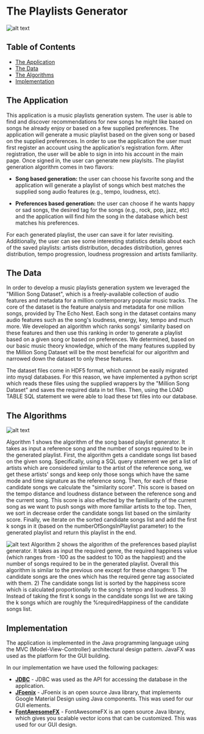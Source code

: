 # The Playlists Generator
![alt text](https://i.imgur.com/UX9EP4P.png)

## Table of Contents 
- [The Application](#the-application)  
- [The Data](#the-data)  
- [The Algorithms](#the-algorithms)
- [Implementation](#implementation)

## The Application
This application is a music playlists generation system.  The user is able to find and discover recommendations for new songs he might like based on songs he already enjoy or based on a few supplied preferences. The application will generate a music playlist based on the given song or based on the supplied preferences. In order to use the application the user must first register an account using the application's registration form. After registration, the user will be able to sign in into his account in the main page. Once signed in, the user can generate new playlsits. The playlist generation algorithm comes in two flavors:

- **Song based generation:** the user can choose his favorite song and the application will generate a playlist of songs which best matches the supplied song audio features (e.g., tempo, loudness, etc). 

- **Preferences based generation:** the user can choose if he wants happy or sad songs, the desired tag for the songs (e.g., rock, pop, jazz, etc)  and the application will find him the song in the database which best matches his preferences.

For each generated playlist, the user can save it for later revisiting. Additionally, the user can see some interesting statistics details about each of the saved playlists: artists distribution, decades distribution, genres distribution, tempo progression, loudness progression and artists familiarity.


## The Data
In order to develop a music playlists generation system we leveraged the "Million Song Dataset", which is a freely-available collection of audio features and metadata for a million contemporary popular music tracks. The core of the dataset is the feature analysis and metadata for one million songs, provided by The Echo Nest. Each song in the dataset contains many audio features such as the song's loudness, energy, key, tempo and much more. We developed an algorithm which ranks songs' similarity based on these features and then use this ranking in order to generate a playlist based on a given song or based on preferences. We determined, based on our basic music theory knowledge, which of the many features supplied by the Million Song Dataset will be the most beneficial for our algorithm and narrowed down the dataset to only these features.

The dataset files come in HDF5 format, which cannot be easily migrated into mysql databases. For this reason, we have implemented a python script which reads these files using the supplied wrappers by the "Million Song Dataset" and saves the required data in txt files. Then, using the LOAD TABLE SQL statement we were able to load these txt files into our database.


## The Algorithms
![alt text](https://i.imgur.com/zreviT0.png)

Algorithm 1 shows the algorithm of the song based playlist generator. It takes as input a reference song and the number of songs required to be in the generated playlist. First, the algorithm gets a candidate songs list based on the given song. Specifically, using a SQL query statement we get a list of artists which are considered similar to the artist of the reference song, we get these artists' songs and keep only those songs which have the same mode and time signature as the reference song. Then, for each of these candidate songs we calculate the "similarity score". This score is based on the tempo distance and loudness distance between the reference song and the current song. This score is also effected by the familiarity of the current song as we want to push songs with more familiar artists to the top. Then, we sort in decrease order the candidate songs list based on the similarity score. Finally, we iterate on the sorted candidate songs list and add the first k songs in it (based on the numberOfSongsInPlaylist parameter) to the generated playlist and return this playlist in the end.

![alt text](https://i.imgur.com/HMX11m8.png)
Algorithm 2 shows the algorithm of the preferences based playlist generator. It takes as input the required genre, the required happiness value (which ranges from -100 as the saddest to 100 as the happiest) and the number of songs required to be in the generated playlist. Overall this algorithm is similar to the previous one except for these changes: 1) The candidate songs are the ones which has the required genre tag associated with them.  2) The candidate songs list is sorted by the happiness score which is calculated proportionally to the song's tempo and loudness. 3) Instead of taking the first k songs in the candidate songs list we are taking the k songs which are roughly the %requiredHappiness of the candidate songs list.


## Implementation
The application is implemented in the Java programming language using the MVC (Model-View-Controller) architectural design pattern. JavaFX was used as the platform for the GUI building. 

In our implementation we have used the following packages:
- **[JDBC](http://www.oracle.com/technetwork/java/javase/jdbc/index.html)** - JDBC was used as the API for accessing the database in the application.
- **[JFoenix](http://www.jfoenix.com/)** - JFoenix is an open source Java library, that implements Google Material Design using Java components. This was used for our GUI elements.
- **[FontAwesomeFX](https://bitbucket.org/Jerady/fontawesomefx)** - FontAwesomeFX is an open source Java library, which gives you scalable vector icons that can be customized. This was used for our GUI design.


